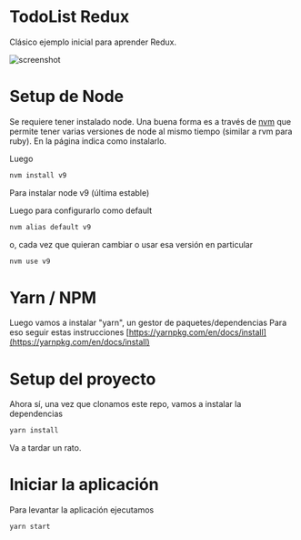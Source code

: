 # TodoList Redux

Clásico ejemplo inicial para aprender Redux.

![screenshot](https://user-images.githubusercontent.com/4428120/37571683-b354df20-2ade-11e8-9137-db83254041bf.png)


# Setup de Node

Se requiere tener instalado node. Una buena forma es a través de [nvm](https://github.com/creationix/nvm) que permite tener varias versiones de node al mismo tiempo (similar a rvm para ruby).
En la página indica como instalarlo.

Luego 

```bash
nvm install v9
```

Para instalar node v9 (última estable)

Luego para configurarlo como default

```bash
nvm alias default v9
```

o, cada vez que quieran cambiar o usar esa versión en particular

```bash
nvm use v9
```

# Yarn / NPM

Luego vamos a instalar "yarn", un gestor de paquetes/dependencias
Para eso seguir estas instrucciones [https://yarnpkg.com/en/docs/install](https://yarnpkg.com/en/docs/install)

# Setup del proyecto

Ahora sí, una vez que clonamos este repo, vamos a instalar la dependencias

```bash
yarn install
```

Va a tardar un rato.

# Iniciar la aplicación

Para levantar la aplicación ejecutamos

```bash
yarn start
```



